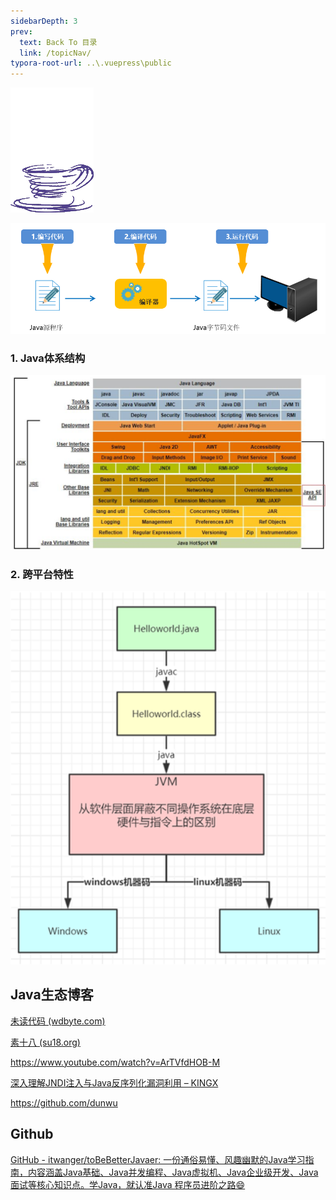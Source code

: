 ```yaml
---
sidebarDepth: 3
prev:
  text: Back To 目录
  link: /topicNav/
typora-root-url: ..\.vuepress\public
---
```


![202112111636464](/images/java/202112111636464.gif)

![image-20230304003630443](/images/java/image-20230304003630443.png)

### 1. Java体系结构

<img src="/images/java/image-20210325204223872.png" alt="image-20210325204223872"  />

### 2. 跨平台特性

<img src="/images/java/image-20210325204628164.png" alt="image-20210325204628164"  />



## Java生态博客

[未读代码 (wdbyte.com)](https://www.wdbyte.com/)

[素十八 (su18.org)](https://su18.org/)

https://www.youtube.com/watch?v=ArTVfdHOB-M

[深入理解JNDI注入与Java反序列化漏洞利用 – KINGX](https://kingx.me/Exploit-Java-Deserialization-with-RMI.html)

https://github.com/dunwu



## Github

[GitHub - itwanger/toBeBetterJavaer: 一份通俗易懂、风趣幽默的Java学习指南，内容涵盖Java基础、Java并发编程、Java虚拟机、Java企业级开发、Java面试等核心知识点。学Java，就认准Java 程序员进阶之路😄](https://github.com/itwanger/toBeBetterJavaer)

